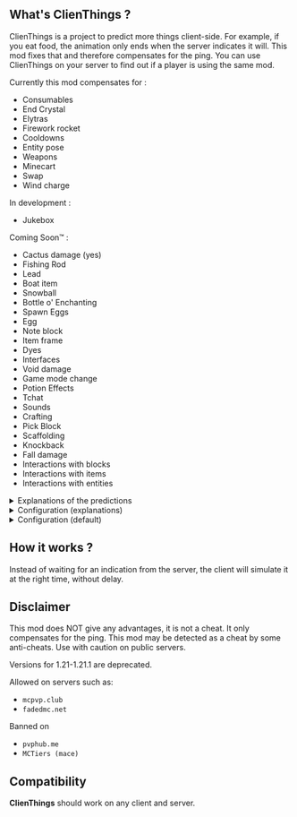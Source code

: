 ## What's ClienThings ?
ClienThings is a project to predict more things client-side.
For example, if you eat food, the animation only ends when the server indicates it will.
This mod fixes that and therefore compensates for the ping.
You can use ClienThings on your server to find out if a player is using the same mod.

Currently this mod compensates for :
- Consumables
- End Crystal
- Elytras
- Firework rocket
- Cooldowns
- Entity pose
- Weapons
- Minecart
- Swap
- Wind charge

In development :
- Jukebox

Coming Soon™ :
- Cactus damage (yes)
- Fishing Rod
- Lead
- Boat item
- Snowball
- Bottle o' Enchanting
- Spawn Eggs
- Egg
- Note block
- Item frame
- Dyes
- Interfaces
- Void damage
- Game mode change
- Potion Effects
- Tchat
- Sounds
- Crafting
- Pick Block
- Scaffolding
- Knockback
- Fall damage
- Interactions with blocks
- Interactions with items
- Interactions with entities

<details>
<summary>Explanations of the predictions</summary>

> Consumables

Allows consumption to be completed without delay

> Cooldowns

Removes server-imposed cooldowns that are late (on enderpearls, chorus fruit, etc.)

> End Crystal

Allows crystals to be spawned and destroyed immediately.
Since some servers don't have server-side compensation software, this also allows real crystals to be automatically destroyed upon reception if they were previously destroyed in their client-side state only.

> Elytras

Allows you to stop flying without delay

> Firework rocket

Allows you to use a firework rocket without delay when flying in elytra

> Minecarts

Allows minecarts to be spawned without delay (if experimental setting is enabled you can ride it without delay)

> Entity pose

Removes server-imposed poses (flying, sneaking...)

> Swap

Predicts the swap of items between the main and secondary hand (only works if experimental setting is enabled)

> Weapons

Throw the tridents without delay
Finish loading the crossbow without delay

> Wind Charge

Predicts weapon behavior (crossbow & trident)

Launches wind-charges without delay and makes them destroy themselves at maximum height + 30 (as in vanilla)


</details>



<details>
<summary>Configuration (explanations)</summary>
  
- enabled : Enables or disables the option
- optout : Enables or disables the opt-out
- debug : Enables or disables debug mode
- experimental : Enables or disables experimental options
- servers : Allows you to select which server type the given option should work on. CUSTOM / MODDED / PLUGIN / VANILLA
- autoDestroy : Automatically destroys a crystal when received if a client-side crystal located in the exact same location was previously destroyed
- bypassRequiredAiming : Ignores certain conditions such as range, item usage (shield/consumable) or aiming when using autoDestroy
- maxDistance : Maximum distance in blocks between server-side and client-side actions to bind (prevents unwanted server actions from being considered true by the client)
- maxTime : Maximum time in milliseconds before server actions can no longer be synchronized with the client (prevents unwanted server actions from being considered true by the client)
</details>


<details>
<summary>Configuration (default)</summary>
  
```
{
  "enabled": true,
  "optout": true,
  "debug": false,
  "experimental": false,
  "consumables": {
    "enabled": true,
    "servers": {
      "CUSTOM": true,
      "MODDED": true,
      "PLUGIN": true,
      "VANILLA": true
    },
    "maxDistance": 2.0,
    "maxTime": 6400
  },
  "cooldowns": {
    "enabled": true,
    "servers": {
      "CUSTOM": true,
      "MODDED": true,
      "PLUGIN": true,
      "VANILLA": true
    }
  },
  "crystals": {
    "enabled": true,
    "servers": {
      "CUSTOM": true,
      "MODDED": true,
      "PLUGIN": true,
      "VANILLA": true
    },
    "maxTime": 800,
    "autoDestroy": {
      "enabled": true,
      "servers": {
        "CUSTOM": false,
        "MODDED": true,
        "PLUGIN": true,
        "VANILLA": true
      },
      "bypassRequiredAiming": {
        "enabled": true,
        "servers": {
          "CUSTOM": false,
          "MODDED": true,
          "PLUGIN": false,
          "VANILLA": true
        }
      }
    }
  },
  "elytras": {
    "enabled": true,
    "servers": {
      "CUSTOM": false,
      "MODDED": true,
      "PLUGIN": true,
      "VANILLA": true
    }
  },
  "firework": {
    "enabled": true,
    "servers": {
      "CUSTOM": true,
      "MODDED": true,
      "PLUGIN": true,
      "VANILLA": true
    },
    "maxDistance": 3.0,
    "maxTime": 3200
  },
  "minecart": {
    "enabled": true,
    "servers": {
      "CUSTOM": true,
      "MODDED": true,
      "PLUGIN": true,
      "VANILLA": true
    },
    "maxTime": 1200
  },
  "pose": {
    "enabled": true,
    "servers": {
      "CUSTOM": true,
      "MODDED": true,
      "PLUGIN": true,
      "VANILLA": true
    }
  },
  "swap": {
    "enabled": true,
    "servers": {
      "CUSTOM": true,
      "MODDED": true,
      "PLUGIN": true,
      "VANILLA": true
    }
  },
  "weapons": {
    "enabled": true,
    "servers": {
      "CUSTOM": true,
      "MODDED": true,
      "PLUGIN": true,
      "VANILLA": true
    },
    "maxDistance": 3.0,
    "maxTime": 4800,
    "crossbow": {
      "enabled": true,
      "servers": {
        "CUSTOM": true,
        "MODDED": true,
        "PLUGIN": true,
        "VANILLA": true
      }
    },
    "trident": {
      "enabled": true,
      "servers": {
        "CUSTOM": true,
        "MODDED": true,
        "PLUGIN": true,
        "VANILLA": true
      }
    }
  },
  "windcharge": {
    "enabled": true,
    "servers": {
      "CUSTOM": false,
      "MODDED": true,
      "PLUGIN": true,
      "VANILLA": true
    },
    "maxDistance": 3.0,
    "maxTime": 3200
  }
}
```

</details>

## How it works ?
Instead of waiting for an indication from the server, the client will simulate it at the right time, without delay.

## Disclaimer
This mod does NOT give any advantages, it is not a cheat. It only compensates for the ping.
This mod may be detected as a cheat by some anti-cheats. Use with caution on public servers.

Versions for 1.21-1.21.1 are deprecated.

Allowed on servers such as:
- `mcpvp.club`
- `fadedmc.net`

Banned on
- `pvphub.me`
- `MCTiers (mace)`

## Compatibility
**ClienThings** should work on any client and server.
